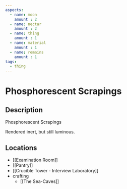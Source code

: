 ```yaml
---
aspects: 
  - name: moon
    amount : 2
  - name: nectar
    amount : 2
  - name: thing
    amount : 1
  - name: material
    amount : 1
  - name: remains
    amount : 1
tags:
  - thing
---
```


# Phosphorescent Scrapings

## Description
Phosphorescent Scrapings

Rendered inert, but still luminous.
## Locations
- [[Examination Room]]
- [[Pantry]]
- [[Crucible Tower - Interview Laboratory]]
- crafting 
	- [[The Sea-Caves]]